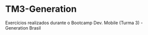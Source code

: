 # TM3-Generation

<p aling="center">Exercícios realizados durante o Bootcamp Dev. Mobile (Turma 3) - Generation Brasil</p>
